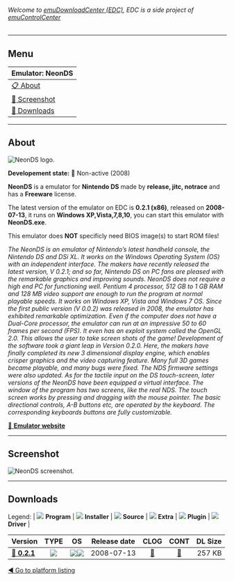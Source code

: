 ###### Welcome to [emuDownloadCenter (EDC)](https://github.com/PhoenixInteractiveNL/emuDownloadCenter/wiki/), EDC is a side project of [emuControlCenter](https://github.com/PhoenixInteractiveNL/emuControlCenter/wiki/)
***
## Menu
| **Emulator: NeonDS** |
|:---------|
| [:clipboard: About](#about) |
| [:sunrise: Screenshot](#screenshot) |
| [:floppy_disk: Downloads](#downloads) |
***
## About
![](https://github.com/PhoenixInteractiveNL/emuDownloadCenter/wiki/images_emulator/neonds_logo_200.jpg "NeonDS logo.")

**Developement state:** :red_circle: Non-active (2008)

**NeonDS** is a emulator for **Nintendo DS** made by **release, jitc, notrace** and has a **Freeware** license.

The latest version of the emulator on EDC is **0.2.1 (x86)**, released on **2008-07-13**, it runs on **Windows XP,Vista,7,8,10**, you can start this emulator with **NeonDS.exe**.

This emulator does **NOT** specificly need BIOS image(s) to start ROM files!

_The NeonDS is an emulator of Nintendo’s latest handheld console, the Nintendo DS and DSi XL. It works on the Windows Operating System (OS) with an independent interface. The makers have recently released the latest version, V 0.2.1; and so far, Nintendo DS on PC fans are pleased with the remarkable graphics and improving sounds. NeonDS does not require a high end PC for functioning well. Pentium 4 processor, 512 GB to 1 GB RAM and 128 MB video support are enough to run the program at normal playable speeds. It works on Windows XP, Vista and Windows 7 OS.  Since the first public version (V 0.0.2) was released in 2008, the emulator has exhibited remarkable optimization. Even if the computer does not have a Dual-Core processor, the emulator can run at an impressive 50 to 60 frames per second (FPS). It even has an exploit system called the OpenGL 2.0. This allows the user to take screen shots of the game! Development of the software took a giant leap in Version 0.2.0. Here, the makers have finally completed its new 3 dimensional display engine, which enables crisper graphics and the video capturing feature. Many full 3D games became playable, and many bugs were fixed. The NDS firmware settings were also updated. As for the tactile input on the DS touch-screen, later versions of the NeonDS have been equipped a virtual interface. The window of the program has two screens, like the real NDS. The touch screen works by pressing and dragging with the mouse pointer. The basic directional controls, A-B buttons etc, are operated by the keyboard. The corresponding keyboards buttons are fully customizable._

[:link: **Emulator website**](http://www.neonds.com/)
***
## Screenshot
![](https://raw.githubusercontent.com/PhoenixInteractiveNL/emuDownloadCenter/master/hooks/neonds/emulator_screen_01.jpg "NeonDS screenshot.")
***
## Downloads
Legend:
| ![](https://raw.githubusercontent.com/wiki/PhoenixInteractiveNL/emuDownloadCenter/images_misc/icon_program_24.png) **Program** | 
![](https://raw.githubusercontent.com/wiki/PhoenixInteractiveNL/emuDownloadCenter/images_misc/icon_installer_24.png) **Installer** | 
![](https://raw.githubusercontent.com/wiki/PhoenixInteractiveNL/emuDownloadCenter/images_misc/icon_source_code_24.png) **Source** | 
![](https://raw.githubusercontent.com/wiki/PhoenixInteractiveNL/emuDownloadCenter/images_misc/icon_extra_24.png) **Extra** | 
![](https://raw.githubusercontent.com/wiki/PhoenixInteractiveNL/emuDownloadCenter/images_misc/icon_plugin_24.png) **Plugin** | 
![](https://raw.githubusercontent.com/wiki/PhoenixInteractiveNL/emuDownloadCenter/images_misc/icon_driver_24.png) **Driver** | 
 
| Version | TYPE | OS | Release date | CLOG | CONT | DL Size |
|:--------|:----:|:--:|:------------:|:----:|:----:|--------:|
| [:floppy_disk: **0.2.1**](https://github.com/PhoenixInteractiveNL/edc-repo0004/raw/master/neonds/0.2.1.7z) | ![](https://raw.githubusercontent.com/wiki/PhoenixInteractiveNL/emuDownloadCenter/images_misc/icon_program_24.png) | ![](https://raw.githubusercontent.com/wiki/PhoenixInteractiveNL/emuDownloadCenter/images_misc/logo_windows_24.png)![](https://raw.githubusercontent.com/wiki/PhoenixInteractiveNL/emuDownloadCenter/images_misc/icon_32-bit_24.png) | 2008-07-13 | [:page_facing_up:](https://github.com/PhoenixInteractiveNL/edc-repo0004/blob/master/neonds/0.2.1_changelog.txt) | [:mag_right:](https://github.com/PhoenixInteractiveNL/edc-repo0004/blob/master/neonds/0.2.1_contents.txt) | 257 KB |

[:arrow_backward: Go to platform listing](https://github.com/PhoenixInteractiveNL/emuDownloadCenter/wiki/EDC-Platform-List)
